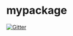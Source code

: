 # mypackage

[![Gitter](https://badges.gitter.im/mypackagetest/community.svg)](https://gitter.im/mypackagetest/community?utm_source=badge&utm_medium=badge&utm_campaign=pr-badge&utm_content=badge)